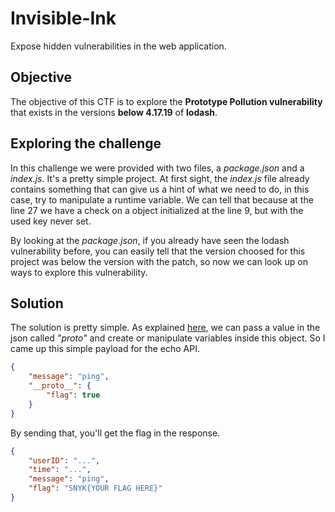 
# Invisible-Ink

Expose hidden vulnerabilities in the web application.

## Objective 

The objective of this CTF is to explore the **Prototype Pollution vulnerability** that exists in the versions **below 4.17.19** of **lodash**. 

## Exploring the challenge

In this challenge we were provided with two files, a *package.json* and a *index.js*. It's a pretty simple project.
At first sight, the *index.js* file already contains something that can give us a hint of what we need to do, in this case, try to manipulate a runtime variable. We can tell that because at the line 27 we have a check on a object initialized at the line 9, but with the used key never set.

By looking at the *package.json*, if you already have seen the lodash vulnerability before, you can easily tell that the version choosed for this project was below the version with the patch, so now we can look up on ways to explore this vulnerability.

## Solution

The solution is pretty simple. As explained [here](https://motion-software.com/blog/prototype-pollution-in-lodash), we can pass a value in the json called *"_proto_"* and create or manipulate variables inside this object. So I came up this simple payload for the echo API.
```json
{
    "message": "ping", 
    "__proto__": {
        "flag": true
    }
}
```

By sending that, you'll get the flag in the response.
```json
{
	"userID": "...",
	"time": "...",
	"message": "ping",
	"flag": "SNYK{YOUR FLAG HERE}"
}
```